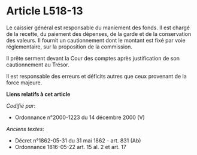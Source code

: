 # Article L518-13

Le caissier général est responsable du maniement des fonds. Il est chargé de la recette, du paiement des dépenses, de la
garde et de la conservation des valeurs. Il fournit un cautionnement dont le montant est fixé par voie réglementaire, sur la
proposition de la commission.

Il prête serment devant la Cour des comptes après justification de son cautionnement au Trésor.

Il est responsable des erreurs et déficits autres que ceux provenant de la force majeure.

**Liens relatifs à cet article**

_Codifié par_:

  - Ordonnance n°2000-1223 du 14 décembre 2000 (V)

_Anciens textes_:

  - Décret n°1862-05-31 du 31 mai 1862 - art. 831 (Ab)
  - Ordonnance 1816-05-22 art. 15 al. 2 et art. 17
